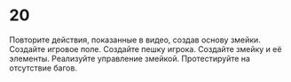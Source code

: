 # 20
Повторите действия, показанные в видео, создав основу змейки. Создайте игровое поле. Создайте пешку игрока. Создайте змейку и её элементы. Реализуйте управление змейкой. Протестируйте на отсутствие багов.
